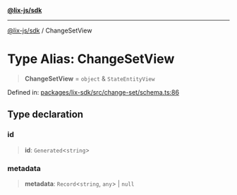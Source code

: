 [**@lix-js/sdk**](../README.md)

***

[@lix-js/sdk](../README.md) / ChangeSetView

# Type Alias: ChangeSetView

> **ChangeSetView** = `object` & `StateEntityView`

Defined in: [packages/lix-sdk/src/change-set/schema.ts:86](https://github.com/opral/monorepo/blob/3bcc1f95be292671fbdc30a84e807512030f233b/packages/lix-sdk/src/change-set/schema.ts#L86)

## Type declaration

### id

> **id**: `Generated`\<`string`\>

### metadata

> **metadata**: `Record`\<`string`, `any`\> \| `null`
